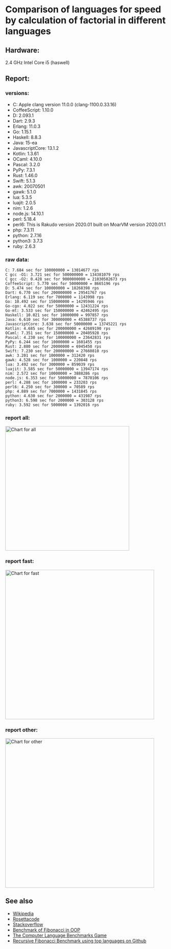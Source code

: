 Comparison of languages for speed by calculation of factorial in different languages
====================================================================================

Hardware:
---------
2.4 GHz Intel Core i5 (haswell)

Report:
-------
### versions:

  * C: Apple clang version 11.0.0 (clang-1100.0.33.16)
  * CoffeeScript: 1.10.0
  * D: 2.093.1
  * Dart: 2.9.3
  * Erlang: 11.0.3
  * Go: 1.15.1
  * Haskell: 8.8.3
  * Java: 15-ea
  * JavascriptCore: 13.1.2
  * Kotlin: 1.3.61
  * OCaml: 4.10.0
  * Pascal: 3.2.0
  * PyPy: 7.3.1
  * Rust: 1.46.0
  * Swift: 5.1.3
  * awk: 20070501
  * gawk: 5.1.0
  * lua: 5.3.5
  * luajit: 2.0.5
  * nim: 1.2.6
  * node.js: 14.10.1
  * perl: 5.18.4
  * perl6: This is Rakudo version 2020.01 built on MoarVM version 2020.01.1
  * php: 7.3.11
  * python: 2.7.16
  * python3: 3.7.3
  * ruby: 2.6.3


### raw data:

    C: 7.684 sec for 100000000 = 13014677 rps
    C gcc -O1: 3.721 sec for 500000000 = 134381079 rps
    C gcc -O2: 0.428 sec for 9000000000 = 21030582673 rps
    CoffeeScript: 5.770 sec for 50000000 = 8665196 rps
    D: 5.474 sec for 100000000 = 18268398 rps
    Dart: 6.770 sec for 200000000 = 29541767 rps
    Erlang: 6.119 sec for 7000000 = 1143998 rps
    Go: 10.492 sec for 150000000 = 14295946 rps
    Go-cgo: 4.022 sec for 50000000 = 12431224 rps
    Go-mt: 3.533 sec for 150000000 = 42462495 rps
    Haskell: 10.021 sec for 10000000 = 997857 rps
    Java: 6.610 sec for 300000000 = 45388737 rps
    JavascriptCore: 3.638 sec for 50000000 = 13745221 rps
    Kotlin: 4.685 sec for 200000000 = 42689190 rps
    OCaml: 7.351 sec for 150000000 = 20405928 rps
    Pascal: 4.230 sec for 100000000 = 23642831 rps
    PyPy: 6.244 sec for 10000000 = 1601455 rps
    Rust: 2.880 sec for 20000000 = 6945450 rps
    Swift: 7.230 sec for 200000000 = 27660810 rps
    awk: 3.201 sec for 1000000 = 312420 rps
    gawk: 4.528 sec for 1000000 = 220848 rps
    lua: 3.492 sec for 3000000 = 859039 rps
    luajit: 3.585 sec for 50000000 = 13947174 rps
    nim: 2.572 sec for 10000000 = 3888286 rps
    node.js: 6.353 sec for 50000000 = 7870106 rps
    perl: 4.288 sec for 1000000 = 233203 rps
    perl6: 4.250 sec for 300000 = 70589 rps
    php: 4.889 sec for 7000000 = 1431845 rps
    python: 4.630 sec for 2000000 = 431987 rps
    python3: 6.598 sec for 2000000 = 303128 rps
    ruby: 3.592 sec for 5000000 = 1392016 rps


### report all:

<img alt="Chart for all" width="388" src="https://chart.googleapis.com/chart?cht=bhs&chs=582x515&chd=t%3A134381079%2C45388737%2C42689190%2C42462495%2C29541767%2C27660809%2C23642830%2C20405927%2C18268397%2C14295945%2C13947173%2C13745221%2C13014677%2C12431224%2C8665196%2C7870105%2C6945450%2C3888285%2C1601455%2C1431845%2C1392015%2C1143998%2C997856%2C859038%2C431986%2C312420%2C303128%2C233203%2C220848&chco=4d89f9&chbh=12&chds=0,134381079.31604&chxt=x,y,r&chxl=1%3A%7Cgawk%7Cperl%7Cpython3%7Cawk%7Cpython%7Clua%7CHaskell%7CErlang%7Cruby%7Cphp%7CPyPy%7Cnim%7CRust%7Cnode.js%7CCoffeeScript%7CGo-cgo%7CC%7CJavascriptCore%7Cluajit%7CGo%7CD%7COCaml%7CPascal%7CSwift%7CDart%7CGo-mt%7CKotlin%7CJava%7CC%20gcc%20-O1%7C2%3A%7C220848%20rps%7C233203%20rps%7C303128%20rps%7C312420%20rps%7C431986%20rps%7C859038%20rps%7C997856%20rps%7C1143998%20rps%7C1392015%20rps%7C1431845%20rps%7C1601455%20rps%7C3888285%20rps%7C6945450%20rps%7C7870105%20rps%7C8665196%20rps%7C12431224%20rps%7C13014677%20rps%7C13745221%20rps%7C13947173%20rps%7C14295945%20rps%7C18268397%20rps%7C20405927%20rps%7C23642830%20rps%7C27660809%20rps%7C29541767%20rps%7C42462495%20rps%7C42689190%20rps%7C45388737%20rps%7C134381079%20rps%7C0%3A%7C0%20%25%7C10%20%25%7C20%20%25%7C30%20%25%7C40%20%25%7C50%20%25%7C60%20%25%7C70%20%25%7C80%20%25%7C90%20%25%7C100%20%25">

### report fast:

<img alt="Chart for fast" width="466" src="https://chart.googleapis.com/chart?cht=bhs&chs=700x328&chd=t%3A134381079%2C45388737%2C42689190%2C42462495%2C29541767%2C27660809%2C23642830%2C20405927%2C18268397%2C14295945%2C13947173%2C13745221%2C13014677%2C12431224%2C8665196%2C7870105%2C6945450%2C3888285&chco=4d89f9&chbh=12&chds=0,134381079.31604&chxt=x,y,r&chxl=1%3A%7Cnim%7CRust%7Cnode.js%7CCoffeeScript%7CGo-cgo%7CC%7CJavascriptCore%7Cluajit%7CGo%7CD%7COCaml%7CPascal%7CSwift%7CDart%7CGo-mt%7CKotlin%7CJava%7CC%20gcc%20-O1%7C2%3A%7C3888285%20rps%7C6945450%20rps%7C7870105%20rps%7C8665196%20rps%7C12431224%20rps%7C13014677%20rps%7C13745221%20rps%7C13947173%20rps%7C14295945%20rps%7C18268397%20rps%7C20405927%20rps%7C23642830%20rps%7C27660809%20rps%7C29541767%20rps%7C42462495%20rps%7C42689190%20rps%7C45388737%20rps%7C134381079%20rps%7C0%3A%7C0%20%25%7C10%20%25%7C20%20%25%7C30%20%25%7C40%20%25%7C50%20%25%7C60%20%25%7C70%20%25%7C80%20%25%7C90%20%25%7C100%20%25">

### report other:

<img alt="Chart for other" width="466" src="https://chart.googleapis.com/chart?cht=bhs&chs=700x209&chd=t%3A1601455%2C1431845%2C1392015%2C1143998%2C997856%2C859038%2C431986%2C312420%2C303128%2C233203%2C220848&chco=4d89f9&chbh=12&chds=0,1601455.17185063&chxt=x,y,r&chxl=1%3A%7Cgawk%7Cperl%7Cpython3%7Cawk%7Cpython%7Clua%7CHaskell%7CErlang%7Cruby%7Cphp%7CPyPy%7C2%3A%7C220848%20rps%7C233203%20rps%7C303128%20rps%7C312420%20rps%7C431986%20rps%7C859038%20rps%7C997856%20rps%7C1143998%20rps%7C1392015%20rps%7C1431845%20rps%7C1601455%20rps%7C0%3A%7C0%20%25%7C10%20%25%7C20%20%25%7C30%20%25%7C40%20%25%7C50%20%25%7C60%20%25%7C70%20%25%7C80%20%25%7C90%20%25%7C100%20%25">



See also
--------

  * [Wikipedia](http://en.wikipedia.org/wiki/Factorial)
  * [Rosettacode](http://rosettacode.org/wiki/Factorial)
  * [Stackoverflow](http://stackoverflow.com/questions/23930/factorial-algorithms-in-different-languages)
  * [Benchmark of Fibonacci in OOP](https://github.com/Balancer/benchmarks-fib-obj)
  * [The Computer Language Benchmarks Game](http://benchmarksgame.alioth.debian.org)
  * [Recursive Fibonacci Benchmark using top languages on Github](https://github.com/drujensen/fib)

